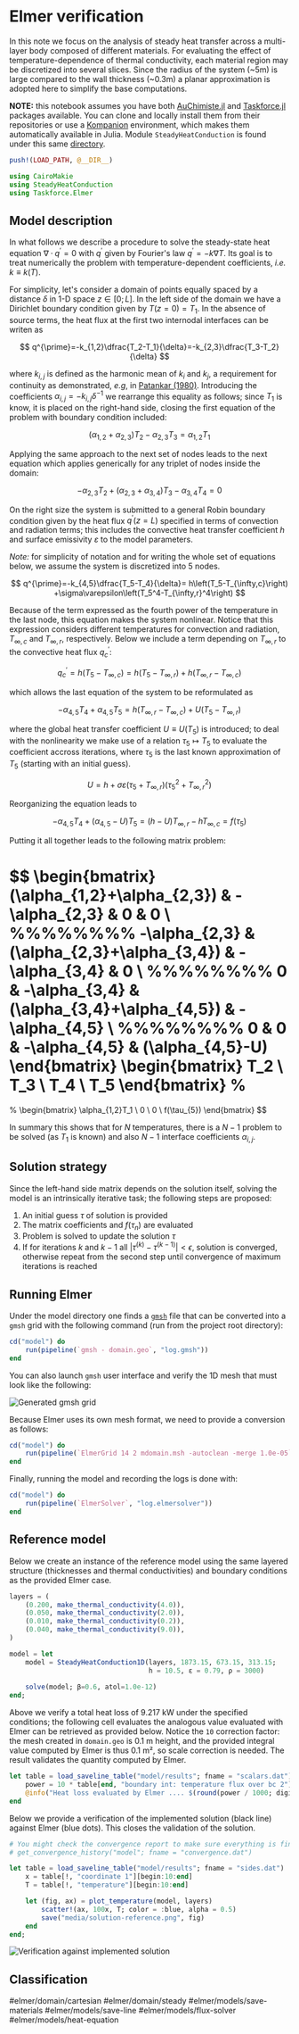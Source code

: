 # Elmer verification

In this note we focus on the analysis of steady heat transfer across a multi-layer body composed of different materials. For evaluating the effect of temperature-dependence of thermal conductivity, each material region may be discretized into several slices. Since the radius of the system (~5m) is large compared to the wall thickness (~0.3m) a planar approximation is adopted here to simplify the base computations.

**NOTE:** this notebook assumes you have both [AuChimiste.jl](https://github.com/wallytutor/AuChimiste.jl) and [Taskforce.jl](https://github.com/wallytutor/Taskforce.jl) packages available. You can clone and locally install them from their repositories or use a [Kompanion](https://github.com/wallytutor/Kompanion) environment, which makes them automatically available in Julia. Module `SteadyHeatConduction` is found under this same [directory](https://github.com/wallytutor/learning-by-teaching/tree/main/software/elmer/samples/conduction-3).

```julia
push!(LOAD_PATH, @__DIR__)

using CairoMakie
using SteadyHeatConduction
using Taskforce.Elmer
```

## Model description

In what follows we describe a procedure to solve the steady-state heat equation $\nabla\cdotp{}q^{\prime}=0$ with $q^{\prime}$ given by Fourier's law $q^{\prime}=-k\nabla{}T$. Its goal is to treat numerically the problem with temperature-dependent coefficients, *i.e.* $k\equiv{}k(T)$.

For simplicity, let's consider a domain of points equally spaced by a distance $\delta$ in 1-D space $z\in[0;L]$. In the left side of the domain we have a Dirichlet boundary condition given by $T(z=0)=T_1$. In the absence of source terms, the heat flux at the first two internodal interfaces can be writen as 

$$
q^{\prime}=-k_{1,2}\dfrac{T_2-T_1}{\delta}=-k_{2,3}\dfrac{T_3-T_2}{\delta}
$$

where $k_{i,j}$ is defined as the harmonic mean of $k_i$ and $k_j$, a requirement for continuity as demonstrated, *e.g*, in [Patankar (1980)](https://doi.org/10.1201/9781482234213). Introducing the coefficients $\alpha_{i,j}=-k_{i,j}\delta^{-1}$ we rearrange this equality as follows; since $T_1$ is know, it is placed on the right-hand side, closing the first equation of the problem with boundary condition included:

$$
\left(\alpha_{1,2}+\alpha_{2,3}\right)T_2 - \alpha_{2,3}T_3 = \alpha_{1,2}T_1
$$

Applying the same approach to the next set of nodes leads to the next equation which applies generically for any triplet of nodes inside the domain:

$$
-\alpha_{2,3}T_2 +
\left(\alpha_{2,3}+\alpha_{3,4}\right)T_3
-\alpha_{3,4}T_4 = 0
$$

On the right size the system is submitted to a general Robin boundary condition given by the heat flux $q^{\prime}(z=L)$ specified in terms of convection and radiation terms; this includes the convective heat transfer coefficient $h$ and surface emissivity $\varepsilon$ to the model parameters.

*Note:* for simplicity of notation and for writing the whole set of equations below, we assume the system is discretized into 5 nodes.

$$
q^{\prime}=-k_{4,5}\dfrac{T_5-T_4}{\delta}=
h\left(T_5-T_{\infty,c}\right)
+\sigma\varepsilon\left(T_5^4-T_{\infty,r}^4\right)
$$

Because of the term expressed as the fourth power of the temperature in the last node, this equation makes the system nonlinear. Notice that this expression considers different temperatures for convection and radiation, $T_{\infty,c}$ and $T_{\infty,r}$, respectively. Below we include a term depending on $T_{\infty,r}$ to the convective heat flux $q_c^{\prime}$:

$$
q_c^{\prime}=
h\left(T_5-T_{\infty,c}\right)=
h\left(T_5-T_{\infty,r}\right)
+h\left(T_{\infty,r}-T_{\infty,c}\right)
$$

which allows the last equation of the system to be reformulated as

$$
-\alpha_{4,5}T_4+\alpha_{4,5}T_5=
h\left(T_{\infty,r}-T_{\infty,c}\right)+
U\left(T_5-T_{\infty,r}\right)
$$

where the global heat transfer coefficient $U\equiv{}U(T_5)$ is introduced; to deal with the nonlinearity we make use of a relation $\tau_5\mapsto{}T_5$ to evaluate the coefficient accross iterations, where $\tau_5$ is the last known approximation of $T_5$ (starting with an initial guess).

$$
U = h + \sigma\varepsilon
\left(\tau_5+T_{\infty,r}\right)
\left(\tau_5^2+T_{\infty,r}^2\right)
$$

Reorganizing the equation leads to

$$
-\alpha_{4,5}T_4+(\alpha_{4,5}-U)T_5=
(h-U)T_{\infty,r}-hT_{\infty,c}=
f(\tau_5)
$$

Putting it all together leads to the following matrix problem:

$$
\begin{bmatrix}
  (\alpha_{1,2}+\alpha_{2,3})
& -\alpha_{2,3}
& 0
& 0
\\
%%%%%%%%
  -\alpha_{2,3}
& (\alpha_{2,3}+\alpha_{3,4})
& -\alpha_{3,4}
& 0
\\
%%%%%%%%
  0
& -\alpha_{3,4}
& (\alpha_{3,4}+\alpha_{4,5})
& -\alpha_{4,5}
\\
%%%%%%%%
0
& 0
& -\alpha_{4,5}
& (\alpha_{4,5}-U)
\end{bmatrix}
\begin{bmatrix}
	T_2  \\
	T_3  \\
	T_4  \\
	T_5
\end{bmatrix}
%
=
%
\begin{bmatrix}
	\alpha_{1,2}T_1 \\
	0               \\
	0               \\
	f(\tau_{5})
\end{bmatrix}
$$

In summary this shows that for $N$ temperatures, there is a $N-1$ problem to be solved (as $T_1$ is known) and also $N-1$ interface coefficients $\alpha_{i,j}$.

## Solution strategy

Since the left-hand side matrix depends on the solution itself, solving the model is an intrinsically iterative task; the following steps are proposed:

1. An initial guess $\tau$ of solution is provided
2. The matrix coefficients and $f(\tau_n)$ are evaluated
3. Problem is solved to update the solution $\tau$
4. If for iterations $k$ and $k-1$ all $\vert\tau^{(k)}-\tau^{(k-1)}\vert<\epsilon$, solution is converged, otherwise repeat from the second step until convergence of maximum iterations is reached

## Running Elmer

Under the model directory one finds a [`gmsh`](/software/gmsh/basics.md) file that can be converted into a `gmsh` grid with the following command (run from the project root directory):

```julia
cd("model") do
    run(pipeline(`gmsh - domain.geo`, "log.gmsh"))
end
```

You can also launch `gmsh` user interface and verify the 1D mesh that must look like the following:

![Generated `gmsh` grid](media/gmsh-domain.png)

Because Elmer uses its own mesh format, we need to provide a conversion as follows:

```julia
cd("model") do
    run(pipeline(`ElmerGrid 14 2 mdomain.msh -autoclean -merge 1.0e-05`, "log.elmergrid"))
end
```

Finally, running the model and recording the logs is done with:

```julia
cd("model") do
    run(pipeline(`ElmerSolver`, "log.elmersolver"))
end
```

## Reference model

Below we create an instance of the reference model using the same layered structure (thicknesses and thermal conductivities) and boundary conditions as the provided Elmer case.

```julia
layers = (
    (0.200, make_thermal_conductivity(4.0)),
    (0.050, make_thermal_conductivity(2.0)),
    (0.010, make_thermal_conductivity(0.2)),
    (0.040, make_thermal_conductivity(9.0)),
)

model = let
    model = SteadyHeatConduction1D(layers, 1873.15, 673.15, 313.15;
                                   h = 10.5, ε = 0.79, ρ = 3000)
    
    solve(model; β=0.6, atol=1.0e-12)
end;
```

Above we verify a total heat loss of 9.217 kW under the specified conditions; the following cell evaluates the analogous value evaluated with Elmer can be retrieved as provided below. Notice the `10` correction factor: the mesh created in `domain.geo` is 0.1 m height, and the provided integral value computed by Elmer is thus 0.1 m², so scale correction is needed. The result validates the quantity computed by Elmer.

```julia
let table = load_saveline_table("model/results"; fname = "scalars.dat")
    power = 10 * table[end, "boundary int: temperature flux over bc 2"]
    @info("Heat loss evaluated by Elmer .... $(round(power / 1000; digits=3)) kW/m²")
end
```

Below we provide a verification of the implemented solution (black line) against Elmer (blue dots). This closes the validation of the solution.

```julia
# You might check the convergence report to make sure everything is fine.
# get_convergence_history("model"; fname = "convergence.dat")

let table = load_saveline_table("model/results"; fname = "sides.dat")
    x = table[!, "coordinate 1"][begin:10:end]
    T = table[!, "temperature"][begin:10:end]

    let (fig, ax) = plot_temperature(model, layers)
        scatter!(ax, 100x, T; color = :blue, alpha = 0.5)
        save("media/solution-reference.png", fig)
    end
end;
```

![Verification against implemented solution](media/solution-reference.png)

## Classification

#elmer/domain/cartesian 
#elmer/domain/steady
#elmer/models/save-materials
#elmer/models/save-line 
#elmer/models/flux-solver 
#elmer/models/heat-equation

